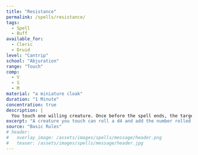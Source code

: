 ```yaml
---
title: "Resistance"
permalink: /spells/resistance/
tags:
  - Spell
  - Buff
available_for:
  - Cleric
  - Druid
level: "Cantrip"
school: "Abjuration"
range: "Touch"
comp:
  - V
  - S
  - M
material: "a miniature cloak"
duration: "1 Minute"
concentration: true
description: |
  You touch one willing creature. Once before the spell ends, the target can roll a d4 and add the number rolled to one saving throw of its choice. It can roll the die before or after making the saving throw. The spell then ends.
excerpt: "A creature you touch can roll a d4 and add the number rolled to one saving throw of its choice."
source: "Basic Rules"
# header:
#   overlay_image: /assets/images/spells/message/header.png
#   teaser: /assets/images/spells/message/header.jpg
---
```

